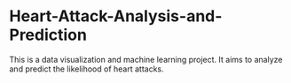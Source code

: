 # Heart-Attack-Analysis-and-Prediction
This is a data visualization and machine learning project. It aims to analyze and predict the likelihood of heart attacks.
